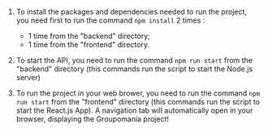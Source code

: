 1. To install the packages and dependencies needed to run the project, you need first to run the command `npm install` 2 times : 
    - 1 time from the "backend" directory;
    - 1 time from the "frontend" directory.

2. To start the API, you need to run the command `npm run start` from the "backend" directory (this commands run the script to start the Node.js server)

3. To run the project in your web brower, you need to run the command `npm run start` from the "frontend" directory (this commands run the script to start the React.js App). A navigation tab will automatically open in your browser, displaying the Groupomania project!
